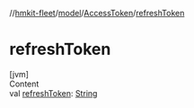 //[hmkit-fleet](../../../index.md)/[model](../index.md)/[AccessToken](index.md)/[refreshToken](refresh-token.md)



# refreshToken  
[jvm]  
Content  
val [refreshToken](refresh-token.md): [String](https://kotlinlang.org/api/latest/jvm/stdlib/kotlin/-string/index.html)  



